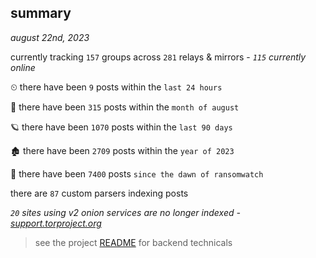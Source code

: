 
## summary
_august 22nd, 2023_

currently tracking `157` groups across `281` relays & mirrors - _`115` currently online_

⏲ there have been `9` posts within the `last 24 hours`

🦈 there have been `315` posts within the `month of august`

🪐 there have been `1070` posts within the `last 90 days`

🏚 there have been `2709` posts within the `year of 2023`

🦕 there have been `7400` posts `since the dawn of ransomwatch`

there are `87` custom parsers indexing posts

_`20` sites using v2 onion services are no longer indexed - [support.torproject.org](https://support.torproject.org/onionservices/v2-deprecation/)_

> see the project [README](https://github.com/joshhighet/ransomwatch#ransomwatch--) for backend technicals
